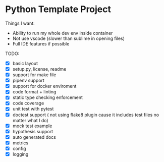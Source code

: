 # Python Template Project

Things I want:
- Ability to run my whole dev env inside container
- Not use vscode (slower than sublime in opening files)
- Full IDE features if possible


TODO:
- [x] basic layout
- [x] setup.py, license, readme
- [x] support for make file
- [x] pipenv support
- [x] support for docker enviroment
- [x] code format + linting
- [x] static type checking enforcement
- [x] code coverage
- [x] unit test with pytest
- [x] doctest support ( not using flake8 plugin cause it includes test files no matter what I do)
- [x] mock test example
- [x] hypothesis support
- [x] auto generated docs
- [x] metrics
- [x] config
- [x] logging
